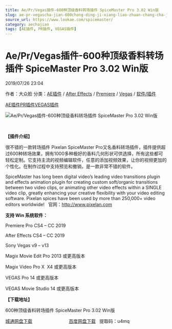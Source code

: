 ```yaml
---
title: Ae/Pr/Vegas插件-600种顶级香料转场插件 SpiceMaster Pro 3.02 Win版
slug: ae-pr-vegascha-jian-600chong-ding-ji-xiang-liao-zhuan-chang-cha-jian-spicemaster-pro-3-02-winban
source_url: https://www.lookae.com/spicemaster/
category: aechajian
tags: [AE插件, PR插件, VEGAS插件]
---
```

# Ae/Pr/Vegas插件-600种顶级香料转场插件 SpiceMaster Pro 3.02 Win版

2019/07/26 23:04

作者：大众脸
分类：[AE插件](https://www.lookae.com/after-effects/aechajian/) / [After Effects](https://www.lookae.com/after-effects/) / [Premiere](https://www.lookae.com/qitarjcj/premierezy/) / [Vegas](https://www.lookae.com/qitarjcj/vegaszy/) / [软件/插件](https://www.lookae.com/qitarjcj/)

[AE插件](https://www.lookae.com/tag/ae%e6%8f%92%e4%bb%b6/)[PR插件](https://www.lookae.com/tag/pr%e6%8f%92%e4%bb%b6/)[VEGAS插件](https://www.lookae.com/tag/vegas%e6%8f%92%e4%bb%b6/)

![Ae/Pr/Vegas插件-600种顶级香料转场插件 SpiceMaster Pro 3.02 Win版](https://www.lookae.com/wp-content/uploads/2019/07/SpiceMaster-PRO.jpg "Ae/Pr/Vegas插件-600种顶级香料转场插件 SpiceMaster Pro 3.02 Win版-LookAE.com")

﻿

**【插件介绍】**

很不错的一款转场插件 Pixelan SpiceMaster Pro又名香料转场插件，插件提供超过600种转场效果，拥有1000多种极好的香料几何形状可供选择，所有这些都可轻松定制。它支持主流的视频编辑软件，任意的添加视频效果，让你的视频更加的个性化。在制作过程中支持预览和撤销，是一款非常不错的软件。

SpiceMaster has long been digital video’s leading video transitions plugin and effects animation plugin for creating custom soft/organic transitions between two video clips, or animating other video effects within a SINGLE video clip, greatly enhancing your creative flexibility with your video editing software. Pixelan spices have been used by more than 250,000+ video editors worldwide!   官网：http://www.pixelan.com

**支持 Win 系统软件：**

Premiere Pro CS4 – CC 2019

After Effects CS4 – CC 2019

Sony Vegas v9 – v13

Magix Movie Edit Pro 2013 或更高版本

Magix Video Pro X  X4 或更高版本

VEGAS Pro 14 或更高版本

VEGAS Movie Studio 14 或更高版本

**【下载地址】**

600种顶级香料转场插件 SpiceMaster Pro 3.02 Win版

[城通网盘下载](https://lookae.ctfile.com/fs/680462-390008393)                             [百度网盘下载](https://pan.baidu.com/s/1LHa8nudw1e7-C5SY1SWOeg)   提取码：u4mq
